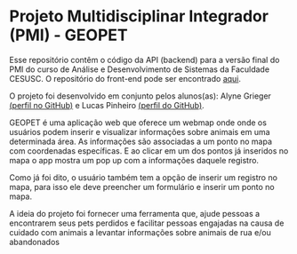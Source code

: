 <h1>Projeto Multidisciplinar Integrador (PMI) - GEOPET</h1>

Esse repositório contêm o código da API (backend) para a versão final do PMI do curso de Análise e Desenvolvimento de Sistemas da Faculdade CESUSC. O repositório do front-end pode ser encontrado <a href="https://github.com/lucazpinheiro/pmi-final">aqui</a>.

O projeto foi desenvolvido em conjunto pelos alunos(as): Alyne Grieger <a href= "https://github.com/alynegrieger">(perfil no GitHub)</a> e Lucas Pinheiro <a href="https://github.com/lucazpinheiro">(perfil do GitHub)</a>.

GEOPET é uma aplicação web que oferece um webmap onde onde os usuários podem inserir e visualizar informações sobre animais em uma determinada área. As informações são associadas a um ponto no mapa com coordenadas específicas. E ao clicar em um dos pontos já inseridos no mapa o app mostra um pop up com a informações daquele registro.

Como já foi dito, o usuário também tem a opção de inserir um registro no mapa, para isso ele deve preencher um formulário e inserir um ponto no mapa.

A ideia do projeto foi fornecer uma ferramenta que, ajude pessoas a encontrarem seus pets perdidos e facilitar pessoas engajadas na causa de cuidado com animais a levantar informações sobre animais de rua e/ou abandonados
